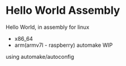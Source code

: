 # Hello World Assembly
Hello World, in assembly for linux

 * x86_64
 * arm(armv7l - raspberry) automake WIP

using automake/autoconfig